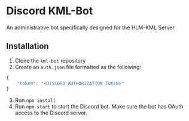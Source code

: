 # Discord KML-Bot
An administrative bot specifically designed for the HLM-KML Server

## Installation
1. Clone the `kml-bot` repository 
2. Create an `auth.json` file formatted as the following:
```js
{
	"token": "<DISCORD_AUTHORIZATION_TOKEN>"
}
```
3. Run `npm install`
4. Run `npm start` to start the Discord bot. Make sure the bot has OAuth access to the Discord server. 